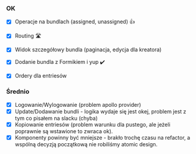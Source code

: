 ### OK
- [x] Operacje na bundlach (assigned, unassigned)  👍 
- [x] Routing 🛣️
- [x] Widok szczegółowy bundla (paginacja, edycja dla kreatora)
- [x] Dodanie bundla z Formikiem i yup ✔️
- [x] Ordery dla entriesów 


### Średnio
- [x] Logowanie/Wylogowanie (problem apollo provider)
- [x] Update/Dodawanie bundli - logika wydaje się jest okej, problem jest z tym co pisałem na slacku (chyba)
- [x] Kopiowanie entriesów (problem warunku dla pustego, ale jeżeli poprawnie są wstawione to zwraca ok).
- [x] Komponenty powinny być mniejsze - brakło trochę czasu na refactor, a wspólną decyzją początkową nie robiliśmy atomic design.